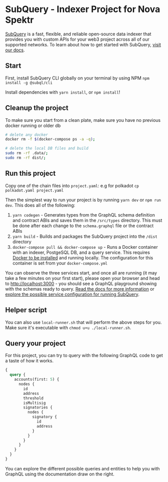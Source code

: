 # SubQuery - Indexer Project for Nova Spektr

[SubQuery](https://subquery.network) is a fast, flexible, and reliable open-source data indexer that provides you with custom APIs for your web3 project across all of our supported networks. To learn about how to get started with SubQuery, [visit our docs](https://academy.subquery.network).

## Start

First, install SubQuery CLI globally on your terminal by using NPM `npm install -g @subql/cli`

Install dependencies with `yarn install`, or `npm install`!

## Cleanup the project

To make sure you start from a clean plate, make sure you have no previous docker running or older db

```bash
# delete any docker
docker rm -f $(docker-compose ps -a -q);

# delete the local DB files and build
sudo rm -rf .data/;
sudo rm -rf dist/;
```

## Run this project

Copy one of the chain files into `project.yaml`: e.g for polkadot `cp polkadot.yaml project.yaml`

Then the simplest way to run your project is by running `yarn dev` or `npm run dev`. This does all of the following:

1.  `yarn codegen` - Generates types from the GraphQL schema definition and contract ABIs and saves them in the `/src/types` directory. This must be done after each change to the `schema.graphql` file or the contract ABIs
2.  `yarn build` - Builds and packages the SubQuery project into the `/dist` directory
3.  `docker-compose pull && docker-compose up` - Runs a Docker container with an indexer, PostgeSQL DB, and a query service. This requires [Docker to be installed](https://docs.docker.com/engine/install) and running locally. The configuration for this container is set from your `docker-compose.yml`

You can observe the three services start, and once all are running (it may take a few minutes on your first start), please open your browser and head to [http://localhost:3000](http://localhost:3000) - you should see a GraphQL playground showing with the schemas ready to query. [Read the docs for more information](https://academy.subquery.network/run_publish/run.html) or [explore the possible service configuration for running SubQuery](https://academy.subquery.network/run_publish/references.html).

## Helper script

You can also use `local-runner.sh` that will perform the above steps for you. Make sure it's executable with `chmod u+u ./local-runner.sh`.

## Query your project

For this project, you can try to query with the following GraphQL code to get a taste of how it works.

```graphql
{
  query {
    accounts(first: 5) {
      nodes {
        id
        address
        threshold
        isMultisig
        signatories {
          nodes {
            signatory {
              id
              address
            }
          }
        }
      }
    }
  }
}
```

You can explore the different possible queries and entities to help you with GraphQL using the documentation draw on the right.
